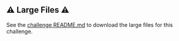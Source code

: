 ## ⚠️ Large Files ⚠️

See the [challenge README.md](../README.md) to download the large files for this challenge.
